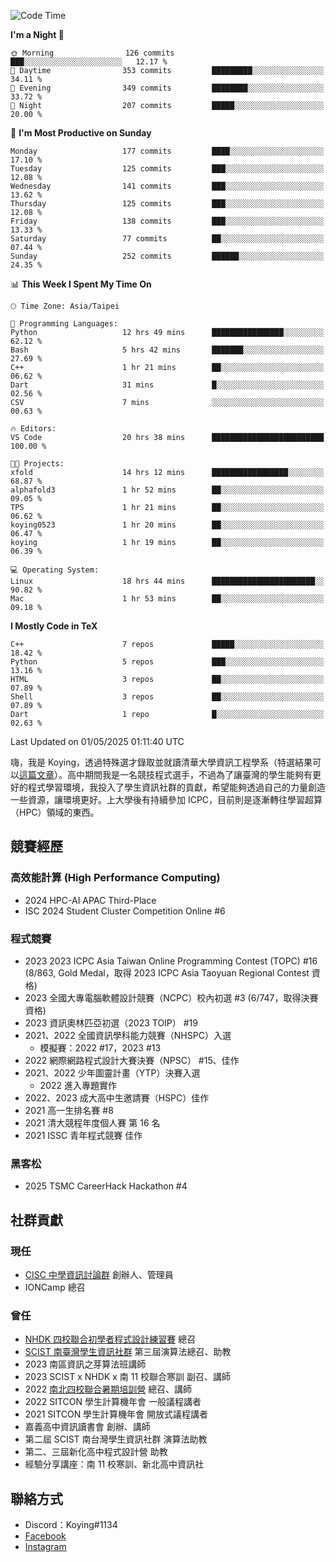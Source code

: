 <!--START_SECTION:waka-->
![Code Time](http://img.shields.io/badge/Code%20Time-1%2C459%20hrs%2056%20mins-blue)

**I'm a Night 🦉** 

```text
🌞 Morning                126 commits         ███░░░░░░░░░░░░░░░░░░░░░░   12.17 % 
🌆 Daytime                353 commits         █████████░░░░░░░░░░░░░░░░   34.11 % 
🌃 Evening                349 commits         ████████░░░░░░░░░░░░░░░░░   33.72 % 
🌙 Night                  207 commits         █████░░░░░░░░░░░░░░░░░░░░   20.00 % 
```
📅 **I'm Most Productive on Sunday** 

```text
Monday                   177 commits         ████░░░░░░░░░░░░░░░░░░░░░   17.10 % 
Tuesday                  125 commits         ███░░░░░░░░░░░░░░░░░░░░░░   12.08 % 
Wednesday                141 commits         ███░░░░░░░░░░░░░░░░░░░░░░   13.62 % 
Thursday                 125 commits         ███░░░░░░░░░░░░░░░░░░░░░░   12.08 % 
Friday                   138 commits         ███░░░░░░░░░░░░░░░░░░░░░░   13.33 % 
Saturday                 77 commits          ██░░░░░░░░░░░░░░░░░░░░░░░   07.44 % 
Sunday                   252 commits         ██████░░░░░░░░░░░░░░░░░░░   24.35 % 
```


📊 **This Week I Spent My Time On** 

```text
🕑︎ Time Zone: Asia/Taipei

💬 Programming Languages: 
Python                   12 hrs 49 mins      ████████████████░░░░░░░░░   62.12 % 
Bash                     5 hrs 42 mins       ███████░░░░░░░░░░░░░░░░░░   27.69 % 
C++                      1 hr 21 mins        ██░░░░░░░░░░░░░░░░░░░░░░░   06.62 % 
Dart                     31 mins             █░░░░░░░░░░░░░░░░░░░░░░░░   02.56 % 
CSV                      7 mins              ░░░░░░░░░░░░░░░░░░░░░░░░░   00.63 % 

🔥 Editors: 
VS Code                  20 hrs 38 mins      █████████████████████████   100.00 % 

🐱‍💻 Projects: 
xfold                    14 hrs 12 mins      █████████████████░░░░░░░░   68.87 % 
alphafold3               1 hr 52 mins        ██░░░░░░░░░░░░░░░░░░░░░░░   09.05 % 
TPS                      1 hr 21 mins        ██░░░░░░░░░░░░░░░░░░░░░░░   06.62 % 
koying0523               1 hr 20 mins        ██░░░░░░░░░░░░░░░░░░░░░░░   06.47 % 
koying                   1 hr 19 mins        ██░░░░░░░░░░░░░░░░░░░░░░░   06.39 % 

💻 Operating System: 
Linux                    18 hrs 44 mins      ███████████████████████░░   90.82 % 
Mac                      1 hr 53 mins        ██░░░░░░░░░░░░░░░░░░░░░░░   09.18 % 
```

**I Mostly Code in TeX** 

```text
C++                      7 repos             █████░░░░░░░░░░░░░░░░░░░░   18.42 % 
Python                   5 repos             ███░░░░░░░░░░░░░░░░░░░░░░   13.16 % 
HTML                     3 repos             ██░░░░░░░░░░░░░░░░░░░░░░░   07.89 % 
Shell                    3 repos             ██░░░░░░░░░░░░░░░░░░░░░░░   07.89 % 
Dart                     1 repo              █░░░░░░░░░░░░░░░░░░░░░░░░   02.63 % 
```




 Last Updated on 01/05/2025 01:11:40 UTC
<!--END_SECTION:waka-->


嗨，我是 Koying，透過特殊選才錄取並就讀清華大學資訊工程學系（特選結果可以[這篇文章](https://koyingtw.github.io/2022/10/31/%E7%89%B9%E9%81%B8%E5%BF%83%E5%BE%97/)）。高中期間我是一名競技程式選手，不過為了讓臺灣的學生能夠有更好的程式學習環境，我投入了學生資訊社群的貢獻，希望能夠透過自己的力量創造一些資源，讓環境更好。上大學後有持續參加 ICPC，目前則是逐漸轉往學習超算（HPC）領域的東西。

## 競賽經歷
### 高效能計算 (High Performance Computing)
- 2024 HPC-AI APAC Third-Place
- ISC 2024 Student Cluster Competition Online #6

### 程式競賽
- 2023 2023 ICPC Asia Taiwan Online Programming Contest (TOPC) #16 (8/863, Gold Medal，取得 2023 ICPC Asia Taoyuan Regional Contest 資格)
- 2023 全國大專電腦軟體設計競賽（NCPC）校內初選 #3 (6/747，取得決賽資格)
- 2023 資訊奧林匹亞初選（2023 TOIP） #19
- 2021、2022 全國資訊學科能力競賽（NHSPC）入選
    - 模擬賽：2022 #17，2023 #13
- 2022 網際網路程式設計大賽決賽（NPSC） #15、佳作
- 2021、2022 少年圖靈計畫（YTP）決賽入選
    - 2022 進入專題實作
- 2022、2023 成大高中生邀請賽（HSPC）佳作
- 2021 高一生排名賽 #8
- 2021 清大競程年度個人賽 第 16 名
- 2021 ISSC 青年程式競賽 佳作

### 黑客松
- 2025 TSMC CareerHack Hackathon #4

## 社群貢獻
### 現任
- [CISC 中學資訊討論群](https://discord.gg/mc9CgJvjZz) 創辦人、管理員
- IONCamp 總召

### 曾任
- [NHDK 四校聯合初學者程式設計練習賽](https://www.facebook.com/profile.php?id=100064076583372) 總召
- [SCIST 南臺灣學生資訊社群](https://www.facebook.com/scist.tw) 第三屆演算法總召、助教
- 2023 南區資訊之芽算法班講師
- 2023 SCIST x NHDK x 南 11 校聯合寒訓 副召、講師
- 2022 [南北四校聯合暑期培訓營](https://github.com/HHSH-CYSH-WGSH-HSNU-Summer-Camp/) 總召、講師
- 2022 SITCON 學生計算機年會 一般議程講者
- 2021 SITCON 學生計算機年會 開放式議程講者
- 嘉義高中資訊讀書會 創辦、講師
- 第二屆 SCIST 南台灣學生資訊社群 演算法助教
- 第二、三屆新化高中程式設計營 助教
- 經驗分享講座：南 11 校寒訓、新北高中資訊社

## 聯絡方式
- Discord：Koying#1134
- [Facebook](https://www.facebook.com/profile.php?id=100015800760577)
- [Instagram](https://www.instagram.com/cisc._.koying/)
